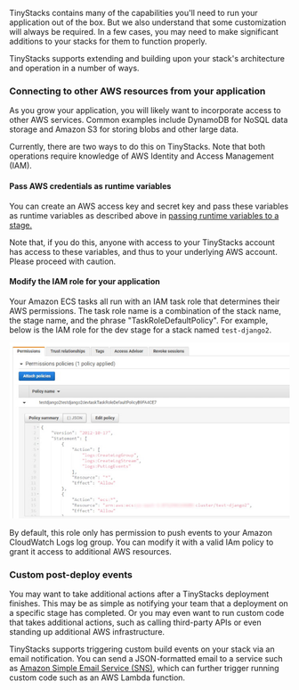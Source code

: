 TinyStacks contains many of the capabilities you'll need to run your application out of the box. But we also understand that some customization will always be required. In a few cases, you may need to make significant additions to your stacks for them to function properly. 

TinyStacks supports extending and building upon your stack's architecture and operation in a number of ways. 

### Connecting to other AWS resources from your application

As you grow your application, you will likely want to incorporate access to other AWS services. Common examples include DynamoDB for NoSQL data storage and Amazon S3 for storing blobs and other large data. 

Currently, there are two ways to do this on TinyStacks. Note that both operations require knowledge of AWS Identity and Access Management (IAM). 

#### Pass AWS credentials as runtime variables

You can create an AWS access key and secret key and pass these variables as runtime variables as described above in <a href="#pass-custom-variables-and-configuration-data-to-each-stage">passing runtime variables to a stage.</a>

Note that, if you do this, anyone with access to your TinyStacks account has access to these variables, and thus to your underlying AWS account. Please proceed with caution. 

#### Modify the IAM role for your application

Your Amazon ECS tasks all run with an IAM task role that determines their AWS permissions. The task role name is a combination of the stack name, the stage name, and the phrase "TaskRoleDefaultPolicy". For example, below is the IAM role for the dev stage for a stack named `test-django2`. 

![TinyStacks - editing your IAM role](img/tinystacks-iam-role-1.jpg)

By default, this role only has permission to push events to your Amazon CloudWatch Logs log group. You can modify it with a valid IAm policy to grant it access to additional AWS resources. 

### Custom post-deploy events

You may want to take additional actions after a TinyStacks deployment finishes. This may be as simple as notifying your team that a deployment on a specific stage has completed. Or you may even want to run custom code that takes additional actions, such as calling third-party APIs or even standing up additional AWS infrastructure. 

TinyStacks supports triggering custom build events on your stack via an email notification. You can send a JSON-formatted email to a service such as <a href="https://aws.amazon.com/ses/" target="_blank">Amazon Simple Email Service (SNS)</a>, which can further trigger running custom code such as an AWS Lambda function. 


